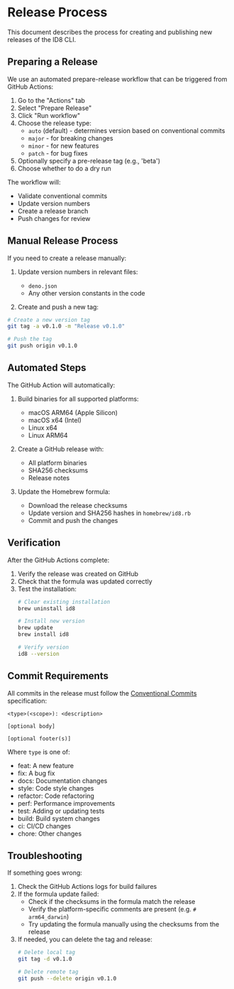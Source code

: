 # Release Process

This document describes the process for creating and publishing new releases of
the ID8 CLI.

## Preparing a Release

We use an automated prepare-release workflow that can be triggered from GitHub
Actions:

1. Go to the "Actions" tab
2. Select "Prepare Release"
3. Click "Run workflow"
4. Choose the release type:
   - `auto` (default) - determines version based on conventional commits
   - `major` - for breaking changes
   - `minor` - for new features
   - `patch` - for bug fixes
5. Optionally specify a pre-release tag (e.g., 'beta')
6. Choose whether to do a dry run

The workflow will:

- Validate conventional commits
- Update version numbers
- Create a release branch
- Push changes for review

## Manual Release Process

If you need to create a release manually:

1. Update version numbers in relevant files:
   - `deno.json`
   - Any other version constants in the code

2. Create and push a new tag:

```bash
# Create a new version tag
git tag -a v0.1.0 -m "Release v0.1.0"

# Push the tag
git push origin v0.1.0
```

## Automated Steps

The GitHub Action will automatically:

1. Build binaries for all supported platforms:
   - macOS ARM64 (Apple Silicon)
   - macOS x64 (Intel)
   - Linux x64
   - Linux ARM64

2. Create a GitHub release with:
   - All platform binaries
   - SHA256 checksums
   - Release notes

3. Update the Homebrew formula:
   - Download the release checksums
   - Update version and SHA256 hashes in `homebrew/id8.rb`
   - Commit and push the changes

## Verification

After the GitHub Actions complete:

1. Verify the release was created on GitHub
2. Check that the formula was updated correctly
3. Test the installation:
   ```bash
   # Clear existing installation
   brew uninstall id8

   # Install new version
   brew update
   brew install id8

   # Verify version
   id8 --version
   ```

## Commit Requirements

All commits in the release must follow the
[Conventional Commits](https://www.conventionalcommits.org/) specification:

```
<type>(<scope>): <description>

[optional body]

[optional footer(s)]
```

Where `type` is one of:

- feat: A new feature
- fix: A bug fix
- docs: Documentation changes
- style: Code style changes
- refactor: Code refactoring
- perf: Performance improvements
- test: Adding or updating tests
- build: Build system changes
- ci: CI/CD changes
- chore: Other changes

## Troubleshooting

If something goes wrong:

1. Check the GitHub Actions logs for build failures
2. If the formula update failed:
   - Check if the checksums in the formula match the release
   - Verify the platform-specific comments are present (e.g. `# arm64_darwin`)
   - Try updating the formula manually using the checksums from the release
3. If needed, you can delete the tag and release:
   ```bash
   # Delete local tag
   git tag -d v0.1.0

   # Delete remote tag
   git push --delete origin v0.1.0
   ```
